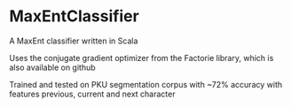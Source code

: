 MaxEntClassifier
================

A MaxEnt classifier written in Scala

Uses the conjugate gradient optimizer from the Factorie library, which is also available on github

Trained and tested on PKU segmentation corpus with ~72% accuracy with features previous, current and next character
